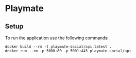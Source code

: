 # Playmate

## Setup
To run the application use the following commands:
```
docker build --rm -t playmate-social/api:latest .
docker run --rm -p 5000:80 -p 5001:443 playmate-social/api
```